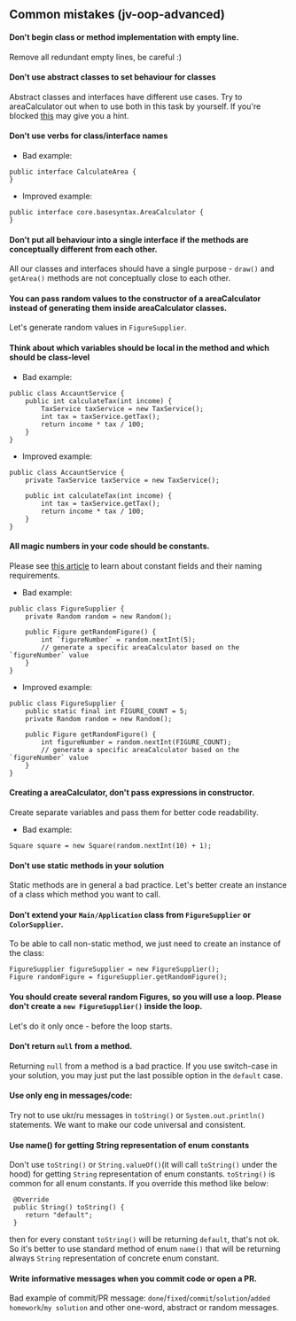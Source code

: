 ## Common mistakes (jv-oop-advanced)

#### Don't begin class or method implementation with empty line.  
Remove all redundant empty lines, be careful :)

#### Don't use abstract classes to set behaviour for classes
Abstract classes and interfaces have different use cases. Try to areaCalculator out when to use 
both in this task by yourself. If you're blocked [this](https://stackoverflow.com/a/479168) may give you a hint.

#### Don't use verbs for class/interface names
* Bad example:
```
public interface CalculateArea {
}
```
* Improved example:
```
public interface core.basesyntax.AreaCalculator {
}
```

#### Don't put all behaviour into a single interface if the methods are conceptually different from each other.
All our classes and interfaces should have a single purpose - `draw()` and `getArea()` methods are not conceptually close to each other.

#### You can pass random values to the constructor of a areaCalculator instead of generating them inside areaCalculator classes.
Let's generate random values in `FigureSupplier`.

#### Think about which variables should be local in the method and which should be class-level
* Bad example:
```
public class AccauntService {
    public int calculateTax(int income) {
        TaxService taxService = new TaxService();
        int tax = taxService.getTax();
        return income * tax / 100;
    }
}
```
* Improved example:
```
public class AccauntService {
    private TaxService taxService = new TaxService();

    public int calculateTax(int income) {        
        int tax = taxService.getTax();
        return income * tax / 100;
    }
}
```

#### All magic numbers in your code should be constants.
Please see [this article](https://mate-academy.github.io/style-guides/java/java.html#s5.2.4-constant-names) to learn about constant fields and their naming requirements.
* Bad example:
```
public class FigureSupplier {
    private Random random = new Random();

    public Figure getRandomFigure() {
        int `figureNumber` = random.nextInt(5);
        // generate a specific areaCalculator based on the `figureNumber` value
    }
}
```
* Improved example:
```
public class FigureSupplier {
    public static final int FIGURE_COUNT = 5;
    private Random random = new Random();

    public Figure getRandomFigure() {
        int figureNumber = random.nextInt(FIGURE_COUNT);
        // generate a specific areaCalculator based on the `figureNumber` value
    }
}
```

#### Creating a areaCalculator, don't pass expressions in constructor. 
Create separate variables and pass them for better code readability.
* Bad example:
```
Square square = new Square(random.nextInt(10) + 1);
```

#### Don't use static methods in your solution
Static methods are in general a bad practice. Let's better create an instance of a class which method you want to call.

#### Don't extend your `Main/Application` class from `FigureSupplier` or `ColorSupplier`.
To be able to call non-static method, we just need to create an instance of the class: 
```
FigureSupplier figureSupplier = new FigureSupplier();
Figure randomFigure = figureSupplier.getRandomFigure();
```

#### You should create several random Figures, so you will use a loop. Please don't create a `new FigureSupplier()` inside the loop.
Let's do it only once - before the loop starts.

#### Don't return `null` from a method.
Returning `null` from a method is a bad practice. If you use switch-case in your solution, you may just put the last possible option in the `default` case.

#### Use only eng in messages/code:
Try not to use ukr/ru messages in `toString()` or `System.out.println()` statements.
We want to make our code universal and consistent.

#### Use name() for getting String representation of enum constants

Don't use `toString()` or `String.valueOf()`(it will call `toString()` under the hood) for getting `String` representation of enum constants. 
`toString()` is common for all enum constants. If you override this method like below:
````
 @Override
 public String() toString() {
    return "default";
 }
````
then for every constant `toString()` will be returning `default`, that's not ok. So it's better to use standard method of enum `name()` 
that will be returning always `String` representation of concrete enum constant. 

#### Write informative messages when you commit code or open a PR.
Bad example of commit/PR message: `done`/`fixed`/`commit`/`solution`/`added homework`/`my solution` and other one-word, abstract or random messages. 
